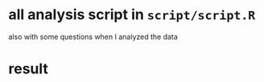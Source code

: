 # all analysis script in `script/script.R`
also with some questions when I analyzed the data
# result
